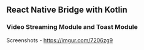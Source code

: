 ## React Native Bridge with Kotlin

### Video Streaming Module and Toast Module

Screenshots - https://imgur.com/7206zg9
